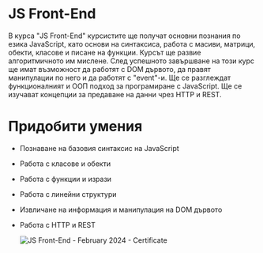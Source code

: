 # JS Front-End

В курса "JS Front-End" курсистите ще получат основни познания по езика JavaScript, като основи на синтаксиса, работа с масиви, матрици, обекти, класове и писане на функции. Курсът ще развие алгоритмичното им мислене. След успешното завършване на този курс ще имат възможност да работят с DOM дървото, да правят манипулации по него и да работят с "event"-и. Ще се разглеждат функционалният и ООП подход за програмиране с JavaScript. Ще се изучават концепции за предаване на данни чрез HTTP и REST.

# Придобити умения

- Познаване на базовия синтаксис на JavaScript
- Работа с класове и обекти
- Работа с функции и изрази
- Работа с линейни структури
- Извличане на информация и манипулация на DOM дървото
- Работа с HTTP и REST

  ![JS Front-End - February 2024 - Certificate](https://github.com/BrayanMark/SoftUni-Javascript-Front-End/assets/145554659/f5fd2614-3f36-4a1f-af5c-790e8838b61e)
